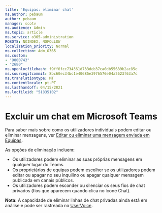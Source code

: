 ```yaml
---
title: 'Equipas: eliminar chat'
ms.author: pebaum
author: pebaum
manager: scotv
ms.audience: Admin
ms.topic: article
ms.service: o365-administration
ROBOTS: NOINDEX, NOFOLLOW
localization_priority: Normal
ms.collection: Adm_O365
ms.custom:
- "9000743"
- "2680"
ms.openlocfilehash: f9ff0fcc734361d733deb37ca0db55689b2ac85c
ms.sourcegitcommit: 8bc60ec34bc1e40685e3976576e04a2623f63a7c
ms.translationtype: MT
ms.contentlocale: pt-PT
ms.lasthandoff: 04/15/2021
ms.locfileid: "51835102"
---
```

# <a name="delete-a-chat-in-microsoft-teams"></a>Excluir um chat em Microsoft Teams

Para saber mais sobre como os utilizadores individuais podem editar ou eliminar mensagens, ver [Editar ou eliminar uma mensagem enviada em Equipas](https://support.office.com/article/5f1fe604-a900-4a07-b8b7-8cf70ed6b263). 

As opções de eliminação incluem:

- Os utilizadores podem eliminar as suas próprias mensagens em qualquer lugar do Teams.
- Os proprietários de equipas podem escolher se os utilizadores podem editar ou apagar no seu inquilino ou apagar qualquer mensagem publicada em canais públicos.
- Os utilizadores podem esconder ou silenciar os seus fios de chat privados (fios que aparecem quando clica no ícone Chat).

**Nota:** A capacidade de eliminar linhas de chat privadas ainda está em análise e pode ser rastreada no [UserVoice](https://microsoftteams.uservoice.com/forums/555103-public/suggestions/33535006-delete-private-chat-threads). 